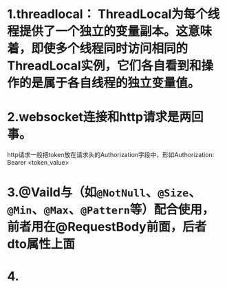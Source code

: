 # 1.threadlocal： ThreadLocal为每个线程提供了一个独立的变量副本。这意味着，即使多个线程同时访问相同的ThreadLocal实例，它们各自看到和操作的是属于各自线程的独立变量值。

# 2.websocket连接和http请求是两回事。
http请求一般把token放在请求头的Authorization字段中，形如Authorization: Bearer <token_value>

# 3.@Vaild与（如`@NotNull`、`@Size`、`@Min`、`@Max`、`@Pattern`等）配合使用，前者用在@RequestBody前面，后者dto属性上面

# 4.